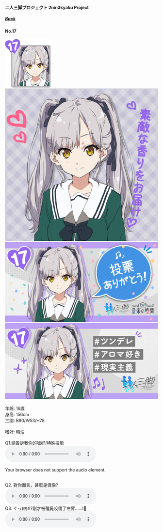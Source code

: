 #### 二人三脚プロジェクト 2nin3kyaku Project
##### [Back](2nin3kyaku_List.md)

#### No.17
<img src="../../../Img/Nanaon/2nin3kyaku/17/17_thumb.png"><br>
<img src="../../../Img/Nanaon/2nin3kyaku/17/17_main.png"><br>
<img src="../../../Img/Nanaon/2nin3kyaku/17/17_thanks.png"><br>
<img src="../../../Img/Nanaon/2nin3kyaku/17/17_desc.png"><br>
<br>
年齡: 16歳<br>
身高: 156cm<br>
三圍: B80/W53/H78<br>
<br>
嗜好: 精油<br>
<br>
Q1.請告訴我你的嗜好/特殊技能<br>
<audio controls="controls">
  <source type="audio/mp3" src="../../../Resources/2nin3kyaku/No17_voice_1.mp3"></source>
  <p>Your browser does not support the audio element.</p>
</audio><br>
Q2. 對你而言，甚麼是偶像? <br>
<audio controls="controls">
  <source type="audio/mp3" src="../../../Resources/2nin3kyaku/No17_voice_2.mp3"></source>
  <p>Your browser does not support the audio element.</p>
</audio><br>
Q3. ぐっ(嗚)!?剛才被殭屍咬傷了左臂……!🧟 <br>
<audio controls="controls">
  <source type="audio/mp3" src="../../../Resources/2nin3kyaku/No17_voice_3.mp3"></source>
  <p>Your browser does not support the audio element.</p>
</audio><br>